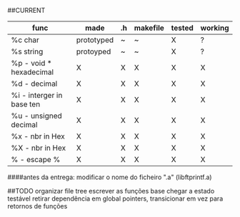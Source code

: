 
##CURRENT


|	func | made | .h | makefile | tested | working |
| --- | --- | --- | --- | --- | --- |
| %c char	| prototyped | ~ | ~ | X | ? |
| %s string	| protoyped | ~ | ~ | X | ? |
| %p - void * hexadecimal | X | X | X | X | X |
| %d - decimal	| X | X | X | X | X |
| %i - interger in base ten	| X | X | X | X | X |
| %u - unsigned decimal	| X | X | X | X | X |
| %x - nbr in Hex	| X | X | X | X | X |
| %X - nbr in Hex	| X | X | X | X | X |
| % - escape %		| X | X | X | X | X |

####antes da entrega: 
modificar o nome do ficheiro ".a"
(libftprintf.a)



##TODO
organizar file tree 
escrever as funções base 
chegar a estado testável 
retirar dependência em global pointers, transicionar em vez para retornos de funções 